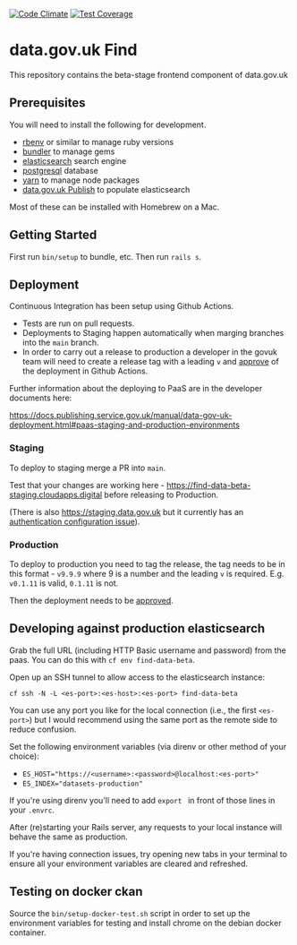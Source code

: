 [![Code Climate](https://codeclimate.com/github/datagovuk/find_data_beta/badges/gpa.svg)](https://codeclimate.com/github/datagovuk/find_data_beta)
[![Test Coverage](https://codeclimate.com/github/datagovuk/find_data_beta/badges/coverage.svg)](https://codeclimate.com/github/datagovuk/find_data_beta/coverage)

# data.gov.uk Find

This repository contains the beta-stage frontend component of data.gov.uk

## Prerequisites

You will need to install the following for development.

  * [rbenv](https://github.com/rbenv/rbenv) or similar to manage ruby versions
  * [bundler](https://rubygems.org/gems/bundler) to manage gems
  * [elasticsearch](https://www.elastic.co/) search engine
  * [postgresql](https://www.postgresql.org/) database
  * [yarn](https://yarnpkg.com/en/) to manage node packages
  * [data.gov.uk Publish](https://github.com/alphagov/datagovuk_publish/) to populate elasticsearch

Most of these can be installed with Homebrew on a Mac.

## Getting Started

First run `bin/setup` to bundle, etc. Then run `rails s`.

## Deployment

Continuous Integration has been setup using Github Actions. 
  - Tests are run on pull requests.
  - Deployments to Staging happen automatically when marging branches into the `main` branch.
  - In order to carry out a release to production a developer in the govuk team will need to create a release tag with a  leading `v` and [approve](https://docs.github.com/en/actions/managing-workflow-runs/reviewing-deployments) of the deployment in Github Actions.

Further information about the deploying to PaaS are in the developer documents here: 

https://docs.publishing.service.gov.uk/manual/data-gov-uk-deployment.html#paas-staging-and-production-environments

### Staging

To deploy to staging merge a PR into `main`.

Test that your changes are working here - https://find-data-beta-staging.cloudapps.digital before releasing to Production.

(There is also https://staging.data.gov.uk but it currently has an [authentication configuration issue](https://github.com/alphagov/paas-ip-authentication-route-service/pull/10)).

### Production

To deploy to production you need to tag the release, the tag needs to be in this format - `v9.9.9` where 9 is a number and the leading `v` is required. E.g. `v0.1.11` is valid, `0.1.11` is not.

Then the deployment needs to be [approved](https://docs.github.com/en/actions/managing-workflow-runs/reviewing-deployments).

## Developing against production elasticsearch

Grab the full URL (including HTTP Basic username and password) from the paas.
You can do this with `cf env find-data-beta`.

Open up an SSH tunnel to allow access to the elasticsearch instance:
```
cf ssh -N -L <es-port>:<es-host>:<es-port> find-data-beta
```

You can use any port you like for the local connection (i.e., the first `<es-port>`)
but I would recommend using the same port as the remote side to reduce confusion.

Set the following environment variables (via direnv or other method of your choice):
- `ES_HOST="https://<username>:<password>@localhost:<es-port>"`
- `ES_INDEX="datasets-production"`

If you're using direnv you'll need to add `export ` in front of those lines in
your `.envrc`.

After (re)starting your Rails server, any requests to your local instance will
behave the same as production.

If you're having connection issues, try opening new tabs in your terminal to
ensure all your environment variables are cleared and refreshed.

## Testing on docker ckan

Source the `bin/setup-docker-test.sh` script in order to set up the environment variables for testing and install chrome on the debian docker container.
